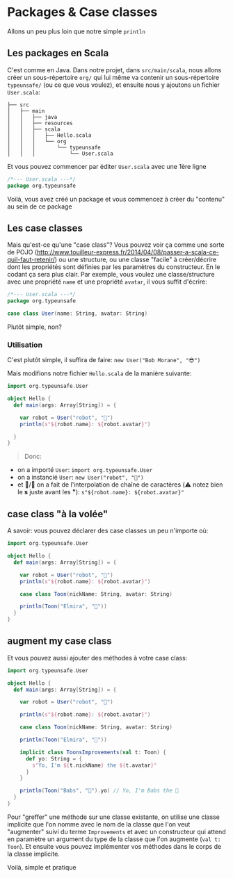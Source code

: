 # Packages & Case classes

Allons un peu plus loin que notre simple `println`

## Les packages en Scala

C'est comme en Java. Dans notre projet, dans `src/main/scala`, nous allons créer un sous-répertoire `org/` qui lui même va contenir un sous-répertoire `typeunsafe/` (ou ce que vous voulez), et ensuite nous y ajoutons un fichier `User.scala`:

```
├── src
│   ├── main
│   │   ├── java
│   │   ├── resources
│   │   ├── scala
│   │   │   ├── Hello.scala
│   │   │   └── org
│   │   │       └── typeunsafe
│   │   │           └── User.scala
```

Et vous pouvez commencer par éditer `User.scala` avec une 1ère ligne

```scala
/*--- User.scala ---*/
package org.typeunsafe


```
Voilà, vous avez créé un package et vous commencez à créer du "contenu" au sein de ce package

## Les case classes

Mais qu'est-ce qu'une "case class"? Vous pouvez voir ça comme une sorte de POJO (http://www.touilleur-express.fr/2014/04/08/passer-a-scala-ce-quil-faut-retenir/) ou une structure, ou une classe "facile" à créer/décrire dont les propriétés sont définies par les paramètres du constructeur. En le codant ça sera plus clair. Par exemple, vous voulez une classe/structure avec une propriété `name` et une propriété `avatar`, il vous suffit d'écrire:

```scala
/*--- User.scala ---*/
package org.typeunsafe

case class User(name: String, avatar: String)
```
Plutôt simple, non?

### Utilisation

C'est plutôt simple, il suffira de faire: `new User("Bob Morane", "😎")`

Mais modifions notre fichier `Hello.scala` de la manière suivante:

```scala
import org.typeunsafe.User

object Hello {
  def main(args: Array[String]) = {

    var robot = User("robot", "🤖")
    println(s"${robot.name}: ${robot.avatar}")

  }        
}
```

> Donc:

- on a importé `User`: `import org.typeunsafe.User`
- on a instancié `User`: `new User("robot", "🤖")`
- et 🍒/🍰 on a fait de l'interpolation de chaîne de caractères (⚠️ notez bien le **s** juste avant les **"**): `s"${robot.name}: ${robot.avatar}"`

## case class "à la volée"

A savoir: vous pouvez déclarer des case classes un peu n'importe où:

```scala
import org.typeunsafe.User

object Hello {
  def main(args: Array[String]) = {

    var robot = User("robot", "🤖")
    println(s"${robot.name}: ${robot.avatar}")

    case class Toon(nickName: String, avatar: String)

    println(Toon("Elmira", "🐹"))
  }        
}
```

## augment my case class

Et vous pouvez aussi ajouter des méthodes à votre case class:

```scala
import org.typeunsafe.User

object Hello {
  def main(args: Array[String]) = {

    var robot = User("robot", "🤖")

    println(s"${robot.name}: ${robot.avatar}")

    case class Toon(nickName: String, avatar: String)

    println(Toon("Elmira", "🐹"))

    implicit class ToonsImprovements(val t: Toon) {
      def yo: String = {
        s"Yo, I'm ${t.nickName} the ${t.avatar}"
      }
    }

    println(Toon("Babs", "🐰").yo) // Yo, I'm Babs the 🐰
  }        
}
```

Pour "greffer" une méthode sur une classe existante, on utilise une classe implicite que l'on nomme avec le nom de la classe que l'on veut "augmenter" suivi du terme `Improvements` et avec un constructeur qui attend en paramètre un argument du type de la classe que l'on augmente (`val t: Toon`). Et ensuite vous pouvez implémenter vos méthodes dans le corps de la classe implicite.

Voilà, simple et pratique
